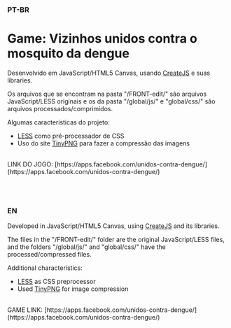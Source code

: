 ### PT-BR


# Game: Vizinhos unidos contra o mosquito da dengue

Desenvolvido em JavaScript/HTML5 Canvas, usando [CreateJS](http://www.createjs.com/) e suas libraries.

Os arquivos que se encontram na pasta "/FRONT-edit/" são arquivos JavaScript/LESS originais e os da pasta "/global/js/" e "global/css/" são arquivos processados/comprimidos.

Algumas características do projeto:

 * [LESS](http://lesscss.org/) como pré-processador de CSS
 * Uso do site [TinyPNG](https://tinypng.com/) para fazer a compressão das imagens

<br>
LINK DO JOGO: [https://apps.facebook.com/unidos-contra-dengue/](https://apps.facebook.com/unidos-contra-dengue/)


<br><br>
### EN

Developed in JavaScript/HTML5 Canvas, using  [CreateJS](http://www.createjs.com/) and its libraries.

The files in the "/FRONT-edit/" folder are the original JavaScript/LESS files, and the folders "/global/js/" and "global/css/" have the processed/compressed files.

Additional characteristics:

 * [LESS](http://lesscss.org/) as CSS preprocessor
 * Used [TinyPNG](https://tinypng.com/) for image compression

<br>
GAME LINK: [https://apps.facebook.com/unidos-contra-dengue/](https://apps.facebook.com/unidos-contra-dengue/)
